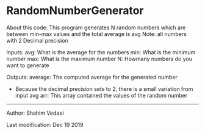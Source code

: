 # RandomNumberGenerator

About this code:
This program generates N random numbers which are between min-max values and the total average is avg
Note: all numbers with 2 Decimal precision

Inputs:
avg: What is the average for the numbers
min: What is the minimum number 
max: What is the maximum number
N: Howmany numbers do you want to generate

Outputs:
average: The computed average for the generated number
* Because the decimal precision sets to 2, there is a small variation from input avg
arr: This array contained the values of the random number

------------------------------------------------------------------------
Author: Shahim Vedaei

Last modification: Dec 19 2019
